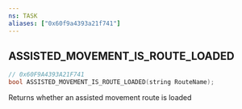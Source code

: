 ```yaml
---
ns: TASK
aliases: ["0x60f9a4393a21f741"]
---
```

## ASSISTED_MOVEMENT_IS_ROUTE_LOADED

```c
// 0x60F9A4393A21F741
bool ASSISTED_MOVEMENT_IS_ROUTE_LOADED(string RouteName);
```

Returns whether an assisted movement route is loaded

